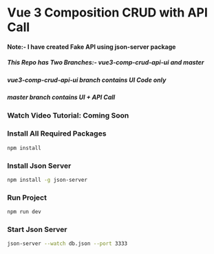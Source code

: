 # Vue 3 Composition CRUD with API Call
#### Note:- I have created Fake API using json-server package
##### This Repo has Two Branches:- vue3-comp-crud-api-ui and master
##### vue3-comp-crud-api-ui branch contains UI Code only
##### master branch contains UI + API Call

### Watch Video Tutorial: Coming Soon

### Install All Required Packages

```sh
npm install

```

### Install Json Server 

```sh
npm install -g json-server

```

### Run Project

```sh
npm run dev
```

### Start Json Server

```sh
json-server --watch db.json --port 3333
```


